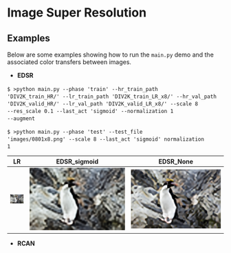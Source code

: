 # Image Super Resolution  

## Examples
Below are some examples showing how to run the <code>main.py</code> demo and the associated color transfers between images.

+ **EDSR**

<code>$ >python main.py --phase 'train' --hr_train_path 'DIV2K_train_HR/' --lr_train_path 'DIV2K_train_LR_x8/' --hr_val_path 
 'DIV2K_valid_HR/' --lr_val_path 'DIV2K_valid_LR_x8/' --scale 8 --res_scale 0.1 --last_act 'sigmoid' --normalization 1 --augment</code>

<code>$ >python main.py --phase 'test' --test_file 'images/0801x8.png' --scale 8 --last_act 'sigmoid' normalization 1</code>

|  LR   | EDSR_sigmoid | EDSR_None|
|  ----  | ----  | ----  |
| <img src="images/0801x8.png"  alt="transfer" />  | <img src="logs/result/EDSR/0801x8_sigmoid.png" alt="transfer" /> | <img src="logs/result/EDSR/0801x8_None.png" alt="transfer" /> |

+ **RCAN**